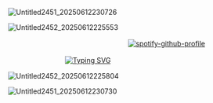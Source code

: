 ![Untitled2451_20250612230726](https://github.com/user-attachments/assets/e47b7725-538d-422c-bca9-5e93a08c9fa7)

![Untitled2452_20250612225553](https://github.com/user-attachments/assets/5b7a5f1b-8c22-460d-a6b0-be8d5e02089b)


ㅤㅤㅤㅤㅤㅤㅤㅤㅤㅤㅤㅤㅤㅤㅤㅤㅤㅤㅤ[![spotify-github-profile](https://spotify-github-profile.kittinanx.com/api/view?uid=31xeib7fgevwhwqt2v4k6bssxhqa&cover_image=true&theme=novatorem&show_offline=false&background_color=121212&interchange=false&bar_color=e9d06d&bar_color_cover=false)](https://github.com/kittinan/spotify-github-profile)

ㅤㅤㅤㅤㅤㅤㅤㅤㅤ[![Typing SVG](https://readme-typing-svg.demolab.com?font=SA+Cinta&pause=150&color=E9D06D&width=435&lines=pluck+my+eyes%2C+cut+my+hair;break+my+teeth+until+it's+fair)](https://git.io/typing-svg)

![Untitled2452_20250612225804](https://github.com/user-attachments/assets/0c426844-5a4f-4a9b-8521-63c3886e6005)

![Untitled2451_20250612230730](https://github.com/user-attachments/assets/fc521a42-b2aa-44ea-8932-85965160307f)
